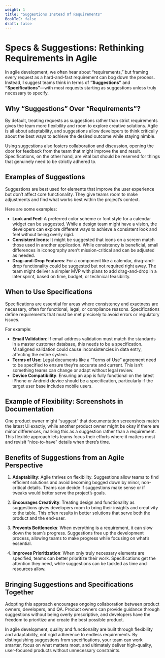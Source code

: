 ```yaml
---
weight: 1
title: "Suggestions Instead Of Requirements"
BookToC: false
draft: false
---
```


# Specs & Suggestions: Rethinking Requirements in Agile

In agile development, we often hear about “requirements,” but framing every request as a hard-and-fast requirement can bog down the process. Instead, I suggest teams think in terms of **“Suggestions”** and **“Specifications”**—with most requests starting as suggestions unless truly necessary to specify.

## Why “Suggestions” Over “Requirements”?

By default, treating requests as suggestions rather than strict requirements gives the team more flexibility and room to explore creative solutions. Agile is all about adaptability, and suggestions allow developers to think critically about the best ways to achieve the desired outcome while staying nimble.

Using suggestions also fosters collaboration and discussion, opening the door for feedback from the team that might improve the end result. Specifications, on the other hand, are vital but should be reserved for things that genuinely need to be strictly adhered to.

## Examples of Suggestions

Suggestions are best used for elements that improve the user experience but don’t affect core functionality. They give teams room to make adjustments and find what works best within the project’s context.

Here are some examples:
- **Look and Feel**: A preferred color scheme or font style for a calendar widget can be suggested. While a design team might have a vision, the developers can explore different ways to achieve a consistent look and feel without being overly rigid.
- **Consistent Icons**: It might be suggested that icons on a screen match those used in another application. While consistency is beneficial, small differences in iconography aren’t mission-critical and can be adjusted as needed.
- **Drag-and-Drop Features**: For a component like a calendar, drag-and-drop functionality could be suggested but not required right away. The team might deliver a simpler MVP with plans to add drag-and-drop in a later sprint, based on time, budget, or technical feasibility.

## When to Use Specifications

Specifications are essential for areas where consistency and exactness are necessary, often for functional, legal, or compliance reasons. Specifications define requirements that must be met precisely to avoid errors or regulatory issues.

For example:
- **Email Validation**: If email address validation must match the standards in a master customer database, this needs to be a specification. Misaligned validation could cause inconsistencies in data entry, affecting the entire system.
- **Terms of Use**: Legal documents like a “Terms of Use” agreement need to be specified to ensure they’re accurate and current. This isn’t something teams can change or adapt without legal review.
- **Device Compatibility**: Ensuring an app is fully functional on the latest iPhone or Android device should be a specification, particularly if the target user base includes mobile users.

## Example of Flexibility: Screenshots in Documentation

One product owner might “suggest” that documentation screenshots match the latest UI exactly, while another product owner might be okay if there are minor differences, marking this as a suggestion rather than a requirement. This flexible approach lets teams focus their efforts where it matters most and revisit “nice-to-have” details when there’s time.

## Benefits of Suggestions from an Agile Perspective

1. **Adaptability**: Agile thrives on flexibility. Suggestions allow teams to find efficient solutions and avoid becoming bogged down by minor, non-critical details. Teams can decide if suggestions make sense or if tweaks would better serve the project’s goals.
   
2. **Encourages Creativity**: Treating design and functionality as suggestions gives developers room to bring their insights and creativity to the table. This often results in better solutions that serve both the product and the end-user.
   
3. **Prevents Bottlenecks**: When everything is a requirement, it can slow down the team’s progress. Suggestions free up the development process, allowing teams to make progress while focusing on what’s essential.
   
4. **Improves Prioritization**: When only truly necessary elements are specified, teams can better prioritize their work. Specifications get the attention they need, while suggestions can be tackled as time and resources allow.

## Bringing Suggestions and Specifications Together

Adopting this approach encourages ongoing collaboration between product owners, developers, and QA. Product owners can provide guidance through suggestions without being overly prescriptive, and developers have the freedom to prioritize and create the best possible product.

In agile development, quality and functionality are built through flexibility and adaptability, not rigid adherence to endless requirements. By distinguishing suggestions from specifications, your team can work smarter, focus on what matters most, and ultimately deliver high-quality, user-focused products without unnecessary constraints.

